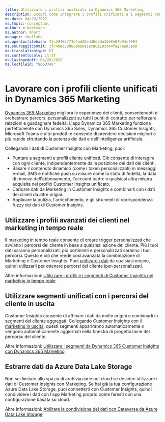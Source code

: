 ```yaml
---
title: Utilizzare i profili unificati in Dynamics 365 Marketing
description: Scopri come integrare i profili unificati e i segmenti con Dynamics 365 Marketing.
ms.date: 04/20/2022
ms.topic: conceptual
author: m-hartmann
ms.author: mhart
manager: shellyha
ms.openlocfilehash: 45c59465771e4ad25ed36d5da1568e67b94cf994
ms.sourcegitcommit: cf74b8c20d88eb96e1ac86e18cd44fe27aad5ab9
ms.translationtype: HT
ms.contentlocale: it-IT
ms.lasthandoff: 04/28/2022
ms.locfileid: "8653745"
---
```

# <a name="work-with-unified-customer-profiles-in-dynamics-365-marketing"></a>Lavorare con i profili cliente unificati in Dynamics 365 Marketing

[Dynamics 365 Marketing](/dynamics365/marketing/overview) migliora le esperienze dei clienti, consentendoti di orchestrare percorsi personalizzati su tutti i punti di contatto per rafforzare relazioni e guadagnare fedeltà. L'app Dynamics 365 Marketing funziona perfettamente con Dynamics 365 Sales, Dynamics 365 Customer Insights, Microsoft Teams e altri prodotti e consente di prendere decisioni migliori e più rapide sfruttando la potenza dei dati e dell'intelligenza artificiale.

Collegando i dati di Customer Insights con Marketing, puoi:

- Puntare a segmenti e profili cliente unificati. Ciò consente di interagire con ogni cliente, indipendentemente dalla posizione dei dati dei clienti.
- Basare il contenuto dinamico (come i token personalizzati) in messaggi e-mail, SMS e notifiche push su misure come lo stato di fedeltà, la data di rinnovo dell'abbonamento, l'account padre o qualsiasi altra misura acquisita nel profilo Customer Insights unificato.
- Caricare dati da Marketing in Customer Insights e combinarli con i dati dei clienti da altre origini.
- Applicare la pulizia, l'arricchimento, e gli strumenti di corrispondenza fuzzy dei dati di Customer Insights.


## <a name="use-rich-customer-profiles-in-real-time-marketing"></a>Utilizzare i profili avanzati dei clienti nel marketing in tempo reale

Il marketing in tempo reale consente di creare [trigger personalizzati](/dynamics365/marketing/real-time-marketing-custom-triggers) che avviano i percorsi del cliente in base a qualsiasi azione del cliente. Più i tuoi dati saranno personalizzati, più pertinenti e personalizzati saranno i tuoi percorsi. Questo è ciò che rende così avanzata la combinazione di Marketing e Customer Insights. Puoi [unificare i dati](data-unification.md) da qualsiasi origine, quindi utilizzarli per ottenere percorsi del cliente iper-personalizzati.

Altre informazioni: [Utilizzare i profili e i segmenti di Customer Insights nel marketing in tempo reale](/dynamics365/marketing/real-time-marketing-ci-profile)

## <a name="use-unified-segments-with-outbound-customer-journeys"></a>Utilizzare segmenti unificati con i percorsi del cliente in uscita

Customer Insights consente di affinare i dati da molte origini e combinarli in segmenti del cliente aggregati. Collegando [Customer Insights con il marketing in uscita](export-dynamics365-marketing.md), questi segmenti appariranno automaticamente *e* vengono automaticamente aggiornati nella finestra di progettazione del percorso del cliente.

Altre informazioni: [Utilizzare i segmenti da Dynamics 365 Customer Insights con Dynamics 365 Marketing](/dynamics365/marketing/customer-insights-segments)

## <a name="pull-data-from-your-own-azure-data-lake-storage"></a>Estrarre dati da Azure Data Lake Storage

Non sei limitato allo spazio di archiviazione nel cloud se desideri utilizzare i dati di Customer Insights con Marketing. Se hai già la tua configurazione Azure Data Lake Storage, puoi connetterti con Customer Insights, quindi condividere i dati con l'app Marketing proprio come faresti con una configurazione basata su cloud.

Altre informazioni: [Abilitare la condivisione dei dati con Dataverse da Azure Data Lake Storage](manage-environments.md#enable-data-sharing-with-dataverse-from-your-own-azure-data-lake-storage-preview)